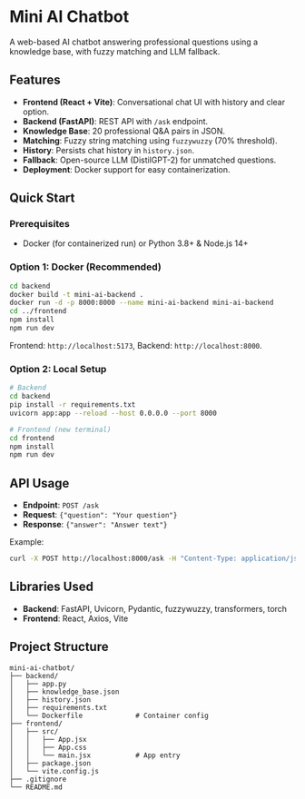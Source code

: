 # Mini AI Chatbot

A web-based AI chatbot answering professional questions using a knowledge base, with fuzzy matching and LLM fallback.

## Features
- **Frontend (React + Vite)**: Conversational chat UI with history and clear option.
- **Backend (FastAPI)**: REST API with `/ask` endpoint.
- **Knowledge Base**: 20 professional Q&A pairs in JSON.
- **Matching**: Fuzzy string matching using `fuzzywuzzy` (70% threshold).
- **History**: Persists chat history in `history.json`.
- **Fallback**: Open-source LLM (DistilGPT-2) for unmatched questions.
- **Deployment**: Docker support for easy containerization.

## Quick Start

### Prerequisites
- Docker (for containerized run) or Python 3.8+ & Node.js 14+

### Option 1: Docker (Recommended)
```bash
cd backend
docker build -t mini-ai-backend .
docker run -d -p 8000:8000 --name mini-ai-backend mini-ai-backend
cd ../frontend
npm install
npm run dev
```
Frontend: `http://localhost:5173`, Backend: `http://localhost:8000`.

### Option 2: Local Setup
```bash
# Backend
cd backend
pip install -r requirements.txt
uvicorn app:app --reload --host 0.0.0.0 --port 8000

# Frontend (new terminal)
cd frontend
npm install
npm run dev
```

## API Usage
- **Endpoint**: `POST /ask`
- **Request**: `{"question": "Your question"}`
- **Response**: `{"answer": "Answer text"}`

Example:
```bash
curl -X POST http://localhost:8000/ask -H "Content-Type: application/json" -d '{"question": "How to manage time effectively?"}'
```

## Libraries Used
- **Backend**: FastAPI, Uvicorn, Pydantic, fuzzywuzzy, transformers, torch
- **Frontend**: React, Axios, Vite

## Project Structure
```
mini-ai-chatbot/
├── backend/
│   ├── app.py                
│   ├── knowledge_base.json   
│   ├── history.json           
│   ├── requirements.txt   
│   └── Dockerfile             # Container config
├── frontend/
│   ├── src/
│   │   ├── App.jsx          
│   │   ├── App.css           
│   │   └── main.jsx           # App entry
│   ├── package.json          
│   └── vite.config.js         
├── .gitignore                 
└── README.md
```
